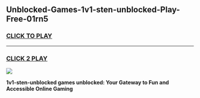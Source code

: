 
## Unblocked-Games-1v1-sten-unblocked-Play-Free-01rn5
<h3>
<a href="https://premium76.site?title=1v1-sten-unblocked&ref=18A1">CLICK TO PLAY</a></h3>
<hr>

<h3>
<a href="https://premium76.site?title=1v1-sten-unblocked&ref=18A1">CLICK 2 PLAY</a>
  
</h3>

<a href="https://premium76.site?title=1v1-sten-unblocked&ref=18A1"><img src="https://clearcache.store/games.png"></a>


**1v1-sten-unblocked games unblocked: Your Gateway to Fun and Accessible Online Gaming**
